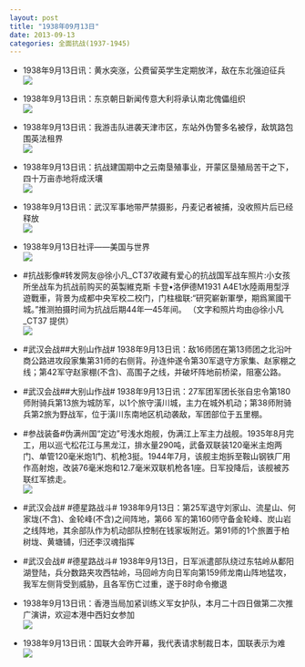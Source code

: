 ```yaml
---
layout: post
title: "1938年09月13日"
date: 2013-09-13
categories: 全面抗战(1937-1945)
---
```


<meta name="referrer" content="no-referrer" />

- 1938年9月13日讯：黄水突涨，公费留英学生定期放洋，敌在东北强迫征兵 <br/><img src="https://ww4.sinaimg.cn/large/aca367d8jw1e8l9vuk4ctj208q0jd40i.jpg" />

- 1938年9月13日讯：东京朝日新闻传意大利将承认南北傀儡组织 <br/><img src="https://ww4.sinaimg.cn/large/aca367d8jw1e8l85iv2laj208j0cfab2.jpg" />

- 1938年9月13日讯：我游击队进袭天津市区，东站外伪警多名被俘，敌筑路包围英法租界 <br/><img src="https://ww4.sinaimg.cn/large/aca367d8jw1e8l6f406j8j208h0tsjto.jpg" />

- 1938年9月13日讯：抗战建国期中之云南垦殖事业，开蒙区垦殖局苦干之下，四十万亩赤地将成沃壤 <br/><img src="https://ww2.sinaimg.cn/large/aca367d8jw1e8l4opjqfpj20go0rrq90.jpg" />

- 1938年9月13日讯：武汉军事地带严禁摄影，丹麦记者被捕，没收照片后已经释放 <br/><img src="https://ww4.sinaimg.cn/large/aca367d8jw1e8kzhj8nz8j20850d0aay.jpg" />

- 1938年9月13日社评——美国与世界 <br/><img src="https://ww1.sinaimg.cn/large/aca367d8jw1e8kxr2bbloj20go0wrgs9.jpg" />

- #抗战影像#转发网友@徐小凡_CT37收藏有爱心的抗战国军战车照片:小女孩所坐战车为抗战前购买的英製維克斯 卡登•洛伊德M1931 A4E1水陸兩用型浮遊戰車，背景为成都中央军校二校门，门柱楹联:“研究嶄新軍學，期爲黨國干城。”推测拍摄时间为抗战后期44年—45年间。 （文字和照片均由@徐小凡_CT37 提供） <br/><img src="https://ww2.sinaimg.cn/large/aca367d8jw1e8ktzqs9o7j20c808kwf9.jpg" />

- #武汉会战##大别山作战# 1938年9月13日讯：敌16师团在第13师团之北沿叶商公路进攻段家集第31师的右侧背。孙连仲遂令第30军退守方家集、赵家棚之线；第42军守赵家棚(不含)、高围子之线，并破坏阵地前桥梁，阻塞公路。  

- #武汉会战##大别山作战# 1938年9月13日讯：27军团军团长张自忠令第180师附骑兵第13旅为城防军，以1个旅守潢川城，主力在城外机动；第38师附骑兵第2旅为野战军，位于潢川东南地区机动袭敌，军团部位于五里棚。 

- #参战装备#伪满州国“定边”号浅水炮舰，伪满江上军主力战舰。1935年8月完工，用以巡弋松花江与黑龙江，排水量290吨，武备双联装120毫米主炮两门、单管120毫米炮1门、机枪3挺。1944年7月，该舰主炮拆至鞍山钢铁厂用作高射炮，改装76毫米炮和12.7毫米双联机枪各1座。日军投降后，该舰被苏联红军掳走。 <br/><img src="https://ww3.sinaimg.cn/large/aca367d8jw1e8kn2prvlej20c10ob400.jpg" />

- #武汉会战# #德星路战斗# 1938年9月13日：第25军退守刘家山、流星山、何家垅(不含)、金轮峰(不含)之间阵地，第66 军的第160师守备金轮峰、炭山岩之线阵地，其余部队作为机动部队控制在钱家坂附近。第91师的1个旅置于柏树垅、黄塘铺，归还李汉魂指挥 

- #武汉会战# #德星路战斗# 1938年9月13日，日军派遣部队绕过东牯岭从鄱阳湖登陆，兵分数路夹攻西牯岭，马回岭方向日军向第159师龙南山阵地猛攻，我军左侧背受到威胁，且各军伤亡过重，遂于8时命令撤退 

- 1938年9月13日讯：香港当局加紧训练义军女护队，本月二十四日做第二次推广演讲，欢迎本港中西妇女参加 <br/><img src="https://ww4.sinaimg.cn/large/aca367d8jw1e8ki55xgmkj209s0p8q52.jpg" />

- 1938年9月13日讯：国联大会昨开幕，我代表请求制裁日本，国联表示为难 <br/><img src="https://ww3.sinaimg.cn/large/aca367d8jw1e8khumkrvej207u12jdhr.jpg" />

